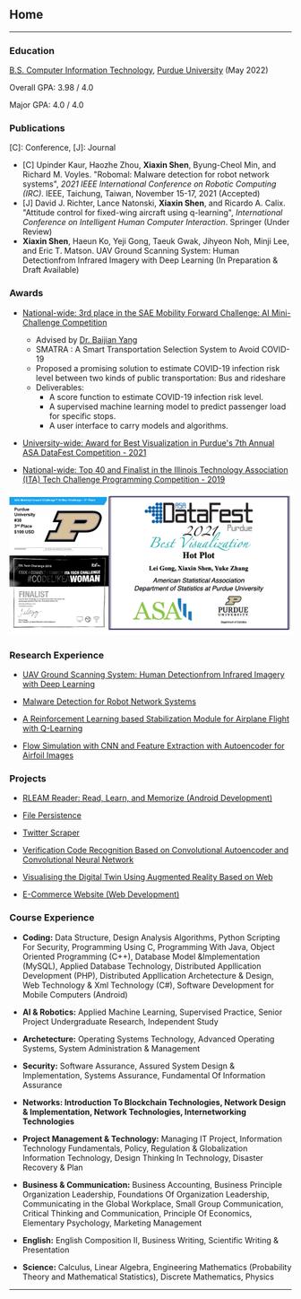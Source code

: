 ## Home

---

### Education
[B.S. Computer Information Technology](https://polytechnic.purdue.edu/degrees/computer-and-information-technology), [Purdue University](https://www.purdue.edu/) (May 2022)

Overall GPA: 3.98 / 4.0

Major GPA: 4.0 / 4.0

### Publications

\[C\]: Conference, \[J\]: Journal

- \[C\] Upinder Kaur, Haozhe Zhou, **Xiaxin Shen**, Byung-Cheol Min, and Richard M. Voyles. "Robomal: Malware detection for robot network systems", *2021 IEEE International Conference on Robotic Computing (IRC)*. IEEE, Taichung, Taiwan, November 15-17, 2021 (Accepted)
- \[J\] David J. Richter, Lance Natonski, **Xiaxin Shen**, and Ricardo A. Calix. "Attitude control for fixed-wing aircraft using q-learning", *International Conference on Intelligent Human Computer Interaction*. Springer (Under Review)
- **Xiaxin Shen**, Haeun Ko, Yeji Gong, Taeuk Gwak, Jihyeon Noh, Minji Lee, and Eric T. Matson. UAV Ground Scanning System: Human Detectionfrom Infrared Imagery with Deep Learning (In Preparation & Draft Available)


### Awards
- [National-wide: 3rd place in the SAE Mobility Forward Challenge: AI Mini-Challenge Competition](https://www.sae.org/attend/student-events/mobilityforward-challenge/teams)
	+ Advised by [Dr. Baijian Yang](https://baijianyang.netlify.app/?_ga=2.35132836.467260173.1635736753-349751764.1611679036)
	+ SMATRA : A Smart Transportation Selection System to Avoid COVID-19
	+ Proposed a promising solution to estimate COVID-19 infection risk level between two kinds of public transportation: Bus and rideshare
	+ Deliverables:
		* A score function to estimate COVID-19 infection risk level.
		* A supervised machine learning model to predict passenger load for specific stops.
		* A user interface to carry models and algorithms. 

- [University-wide: Award for Best Visualization in Purdue's 7th Annual ASA DataFest Competition - 2021](https://datamine.purdue.edu/datafest.html)

- [National-wide: Top 40 and Finalist in the Illinois Technology Association (ITA) Tech Challenge Programming Competition - 2019](https://www.itatechchallenge.com/)

<img src="images/awards.png?raw=true"/>

### Research Experience

- [UAV Ground Scanning System: Human Detectionfrom Infrared Imagery with Deep Learning](https://github.com/AllisonShen/UAV)

- [Malware Detection for Robot Network Systems](https://github.com/AllisonShen/MalConv-Pytorch)

- [A Reinforcement Learning based Stabilization Module for Airplane Flight with Q-Learning](https://github.com/AllisonShen/rl_xplane)

- [Flow Simulation with CNN and Feature Extraction with Autoencoder for Airfoil Images](https://github.com/AllisonShen/CV_airfoil)

### Projects


- [RLEAM Reader: Read, Learn, and Memorize (Android Development)](https://github.com/AllisonShen/RLEAM-Reader)

- [File Persistence](https://github.com/AllisonShen/security_mft)

- [Twitter Scraper](https://github.com/AllisonShen/TwitterScraper)

- [Verification Code Recognition Based on Convolutional Autoencoder and Convolutional Neural Network](https://github.com/AllisonShen/CV_capcha)

- [Visualising the Digital Twin Using Augmented Reality Based on Web](https://github.com/AllisonShen/webAR)

- [E-Commerce Website (Web Development)](https://github.com/AllisonShen/ecommerce)



### Course Experience

- **Coding:** Data Structure, Design Analysis Algorithms, Python Scripting For Security, Programming Using C, Programming With Java, Object Oriented Programming (C++), Database Model &Implementation (MySQL), Applied Database Technology, Distributed Appllication Development (PHP), Distributed Appllication Archetecture & Design, Web Technology & Xml Technology (C#), Software Development for Mobile Computers (Android)

- **AI & Robotics:** Applied Machine Learning, Supervised Practice, Senior Project Undergraduate Research, Independent Study

- **Archetecture:** Operating Systems Technology, Advanced Operating Systems, System Administration & Management

- **Security:** Software Assurance, Assured System Design & Implementation, Systems Assurance, Fundamental Of Information Assurance

- **Networks: Introduction To Blockchain Technologies, Network Design & Implementation, Network Technologies, Internetworking Technologies**

- **Project Management & Technology:** Managing IT Project, Information Technology Fundamentals, Policy, Regulation & Globalization Information Technology, Design Thinking In Technology, Disaster Recovery & Plan

- **Business & Communication:** Business Accounting, Business Principle Organization Leadership, Foundations Of Organization Leadership, Communicating in the Global Workplace, Small Group Communication, Critical Thinking and Communication, Principle Of Economics, Elementary Psychology, Marketing Management

- **English:** English Composition II, Business Writing, Scientific Writing & Presentation

- **Science:** Calculus, Linear Algebra, Engineering Mathematics (Probability Theory and Mathematical Statistics), Discrete Mathematics, Physics

---




<!-- ---
<p style="font-size:11px">Page template forked from <a href="https://github.com/evanca/quick-portfolio">evanca</a></p> -->
<!-- Remove above link if you don't want to attibute -->
